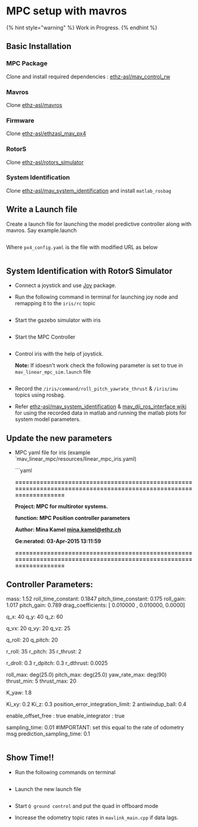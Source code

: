 # MPC setup with mavros

{% hint style="warning" %}
Work in Progress.
{% endhint %}

## Basic Installation  <a id="basic-installation"></a>

### MPC Package  <a id="mpc-package"></a>

Clone and install required dependencies : [ethz-asl/mav\_control\_rw](https://github.com/ethz-asl/mav_control_rw)​

### Mavros  <a id="mavros"></a>

Clone [ethz-asl/mavros](https://github.com/ethz-asl/mavros)​

### Firmware  <a id="firmware"></a>

Clone [ethz-asl/ethzasl\_mav\_px4](https://github.com/ethz-asl/ethzasl_mav_px4)​

### RotorS  <a id="rotors"></a>

Clone [ethz-asl/rotors\_simulator](https://github.com/ethz-asl/rotors_simulator)​

### System Identification  <a id="system-identification"></a>

Clone [ethz-asl/mav\_system\_identification](https://github.com/ethz-asl/mav_system_identification) and install `matlab_rosbag`

## Write a Launch file  <a id="write-a-launch-file"></a>

Create a launch file for launching the model predictive controller along with mavros. Say example.launch

```text

```

Where `px4_config.yaml` is the file with modified URL as below

```text

```

## System Identification with RotorS Simulator  <a id="system-identification-with-rotors-simulator"></a>

* Connect a joystick and use [Joy](http://wiki.ros.org/joy) package.
* Run the following command in terminal for launching joy node and remapping it to the `iris/rc` topic

  ```text

  ```

* Start the gazebo simulator with iris

  ```text

  ```

* Start the MPC Controller

  ```text

  ```

* Control iris with the help of joystick.

  **Note:** If idoesn't work check the following parameter is set to true in `mav_linear_mpc_sim.launch` file

  ```text

  ```

* Record the `/iris/command/roll_pitch_yawrate_thrust` & `/iris/imu` topics using rosbag.
* Refer [ethz-asl/mav\_system\_identification](https://github.com/ethz-asl/mav_system_identification) & [mav\_dji\_ros\_interface wiki](https://github.com/ethz-asl/mav_dji_ros_interface/wiki/Dynamic-System-Identification-%28via-VirtualRC%29) for using the recorded data in matlab and running the matlab plots for system model parameters.

## Update the new parameters  <a id="update-the-new-parameters"></a>

* MPC yaml file for iris \(example \`mav\_linear\_mpc/resources/linear\_mpc\_iris.yaml\)

  \`\`\`yaml

  **==================================================================================================================**

  **Project: MPC for multirotor systems.**

  **function: MPC Position controller parameters**

  **Author: Mina Kamel mina.kamel@ethz.ch**

  **Ge:nerated: 03-Apr-2015 13:11:59**

  **==================================================================================================================**

## Controller Parameters:  <a id="controller-parameters"></a>

mass: 1.52 roll\_time\_constant: 0.1847 pitch\_time\_constant: 0.175 roll\_gain: 1.017 pitch\_gain: 0.789 drag\_coefficients: \[ 0.010000 , 0.010000, 0.0000\]

q\_x: 40 q\_y: 40 q\_z: 60

q\_vx: 20 q\_vy: 20 q\_vz: 25

q\_roll: 20 q\_pitch: 20

r\_roll: 35 r\_pitch: 35 r\_thrust: 2

r\_droll: 0.3 r\_dpitch: 0.3 r\_dthrust: 0.0025

roll\_max: deg\(25.0\) pitch\_max: deg\(25.0\) yaw\_rate\_max: deg\(90\) thrust\_min: 5 thrust\_max: 20

K\_yaw: 1.8

Ki\_xy: 0.2 Ki\_z: 0.3 position\_error\_integration\_limit: 2 antiwindup\_ball: 0.4

enable\_offset\_free : true enable\_integrator : true

sampling\_time: 0.01 \#IMPORTANT: set this equal to the rate of odometry msg prediction\_sampling\_time: 0.1

```text

```

## Show Time!!  <a id="show-time"></a>

* Run the following commands on terminal

  ```text

  ```

* Launch the new launch file

  ```text

  ```

* Start `Q ground control` and put the quad in offboard mode
* Increase the odometry topic rates in `mavlink_main.cpp` if data lags.

[    
](https://gajena.gitbook.io/aerial-robotics/temp/setup-your-computer)

